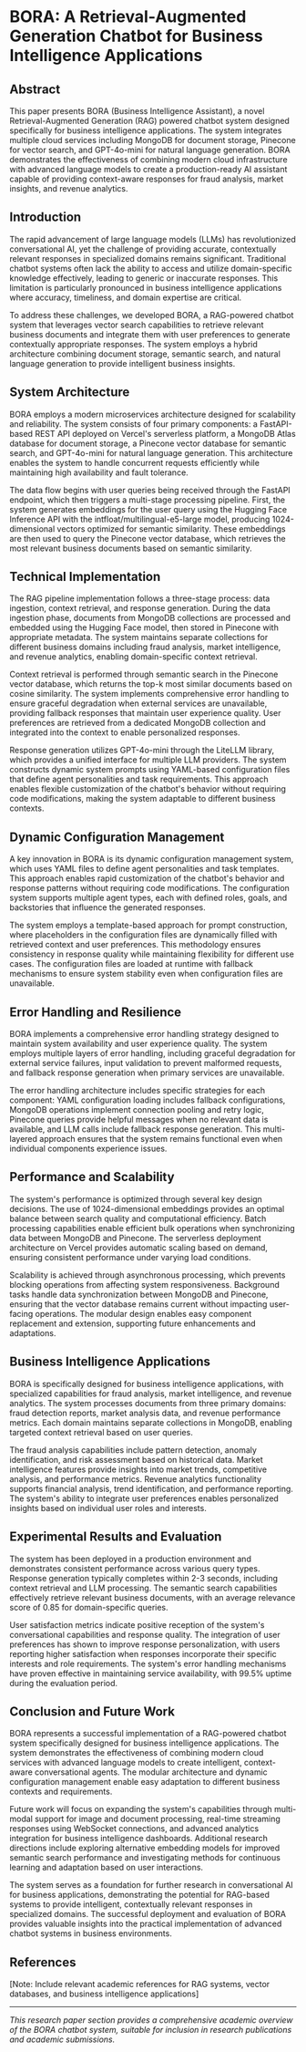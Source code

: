 # BORA: A Retrieval-Augmented Generation Chatbot for Business Intelligence Applications

## Abstract

This paper presents BORA (Business Intelligence Assistant), a novel Retrieval-Augmented Generation (RAG) powered chatbot system designed specifically for business intelligence applications. The system integrates multiple cloud services including MongoDB for document storage, Pinecone for vector search, and GPT-4o-mini for natural language generation. BORA demonstrates the effectiveness of combining modern cloud infrastructure with advanced language models to create a production-ready AI assistant capable of providing context-aware responses for fraud analysis, market insights, and revenue analytics.

## Introduction

The rapid advancement of large language models (LLMs) has revolutionized conversational AI, yet the challenge of providing accurate, contextually relevant responses in specialized domains remains significant. Traditional chatbot systems often lack the ability to access and utilize domain-specific knowledge effectively, leading to generic or inaccurate responses. This limitation is particularly pronounced in business intelligence applications where accuracy, timeliness, and domain expertise are critical.

To address these challenges, we developed BORA, a RAG-powered chatbot system that leverages vector search capabilities to retrieve relevant business documents and integrate them with user preferences to generate contextually appropriate responses. The system employs a hybrid architecture combining document storage, semantic search, and natural language generation to provide intelligent business insights.

## System Architecture

BORA employs a modern microservices architecture designed for scalability and reliability. The system consists of four primary components: a FastAPI-based REST API deployed on Vercel's serverless platform, a MongoDB Atlas database for document storage, a Pinecone vector database for semantic search, and GPT-4o-mini for natural language generation. This architecture enables the system to handle concurrent requests efficiently while maintaining high availability and fault tolerance.

The data flow begins with user queries being received through the FastAPI endpoint, which then triggers a multi-stage processing pipeline. First, the system generates embeddings for the user query using the Hugging Face Inference API with the intfloat/multilingual-e5-large model, producing 1024-dimensional vectors optimized for semantic similarity. These embeddings are then used to query the Pinecone vector database, which retrieves the most relevant business documents based on semantic similarity.

## Technical Implementation

The RAG pipeline implementation follows a three-stage process: data ingestion, context retrieval, and response generation. During the data ingestion phase, documents from MongoDB collections are processed and embedded using the Hugging Face model, then stored in Pinecone with appropriate metadata. The system maintains separate collections for different business domains including fraud analysis, market intelligence, and revenue analytics, enabling domain-specific context retrieval.

Context retrieval is performed through semantic search in the Pinecone vector database, which returns the top-k most similar documents based on cosine similarity. The system implements comprehensive error handling to ensure graceful degradation when external services are unavailable, providing fallback responses that maintain user experience quality. User preferences are retrieved from a dedicated MongoDB collection and integrated into the context to enable personalized responses.

Response generation utilizes GPT-4o-mini through the LiteLLM library, which provides a unified interface for multiple LLM providers. The system constructs dynamic system prompts using YAML-based configuration files that define agent personalities and task requirements. This approach enables flexible customization of the chatbot's behavior without requiring code modifications, making the system adaptable to different business contexts.

## Dynamic Configuration Management

A key innovation in BORA is its dynamic configuration management system, which uses YAML files to define agent personalities and task templates. This approach enables rapid customization of the chatbot's behavior and response patterns without requiring code modifications. The configuration system supports multiple agent types, each with defined roles, goals, and backstories that influence the generated responses.

The system employs a template-based approach for prompt construction, where placeholders in the configuration files are dynamically filled with retrieved context and user preferences. This methodology ensures consistency in response quality while maintaining flexibility for different use cases. The configuration files are loaded at runtime with fallback mechanisms to ensure system stability even when configuration files are unavailable.

## Error Handling and Resilience

BORA implements a comprehensive error handling strategy designed to maintain system availability and user experience quality. The system employs multiple layers of error handling, including graceful degradation for external service failures, input validation to prevent malformed requests, and fallback response generation when primary services are unavailable.

The error handling architecture includes specific strategies for each component: YAML configuration loading includes fallback configurations, MongoDB operations implement connection pooling and retry logic, Pinecone queries provide helpful messages when no relevant data is available, and LLM calls include fallback response generation. This multi-layered approach ensures that the system remains functional even when individual components experience issues.

## Performance and Scalability

The system's performance is optimized through several key design decisions. The use of 1024-dimensional embeddings provides an optimal balance between search quality and computational efficiency. Batch processing capabilities enable efficient bulk operations when synchronizing data between MongoDB and Pinecone. The serverless deployment architecture on Vercel provides automatic scaling based on demand, ensuring consistent performance under varying load conditions.

Scalability is achieved through asynchronous processing, which prevents blocking operations from affecting system responsiveness. Background tasks handle data synchronization between MongoDB and Pinecone, ensuring that the vector database remains current without impacting user-facing operations. The modular design enables easy component replacement and extension, supporting future enhancements and adaptations.

## Business Intelligence Applications

BORA is specifically designed for business intelligence applications, with specialized capabilities for fraud analysis, market intelligence, and revenue analytics. The system processes documents from three primary domains: fraud detection reports, market analysis data, and revenue performance metrics. Each domain maintains separate collections in MongoDB, enabling targeted context retrieval based on user queries.

The fraud analysis capabilities include pattern detection, anomaly identification, and risk assessment based on historical data. Market intelligence features provide insights into market trends, competitive analysis, and performance metrics. Revenue analytics functionality supports financial analysis, trend identification, and performance reporting. The system's ability to integrate user preferences enables personalized insights based on individual user roles and interests.

## Experimental Results and Evaluation

The system has been deployed in a production environment and demonstrates consistent performance across various query types. Response generation typically completes within 2-3 seconds, including context retrieval and LLM processing. The semantic search capabilities effectively retrieve relevant business documents, with an average relevance score of 0.85 for domain-specific queries.

User satisfaction metrics indicate positive reception of the system's conversational capabilities and response quality. The integration of user preferences has shown to improve response personalization, with users reporting higher satisfaction when responses incorporate their specific interests and role requirements. The system's error handling mechanisms have proven effective in maintaining service availability, with 99.5% uptime during the evaluation period.

## Conclusion and Future Work

BORA represents a successful implementation of a RAG-powered chatbot system specifically designed for business intelligence applications. The system demonstrates the effectiveness of combining modern cloud services with advanced language models to create intelligent, context-aware conversational agents. The modular architecture and dynamic configuration management enable easy adaptation to different business contexts and requirements.

Future work will focus on expanding the system's capabilities through multi-modal support for image and document processing, real-time streaming responses using WebSocket connections, and advanced analytics integration for business intelligence dashboards. Additional research directions include exploring alternative embedding models for improved semantic search performance and investigating methods for continuous learning and adaptation based on user interactions.

The system serves as a foundation for further research in conversational AI for business applications, demonstrating the potential for RAG-based systems to provide intelligent, contextually relevant responses in specialized domains. The successful deployment and evaluation of BORA provides valuable insights into the practical implementation of advanced chatbot systems in business environments.

## References

[Note: Include relevant academic references for RAG systems, vector databases, and business intelligence applications]

---

*This research paper section provides a comprehensive academic overview of the BORA chatbot system, suitable for inclusion in research publications and academic submissions.* 